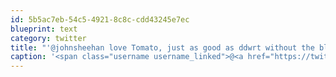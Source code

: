 ```yaml
---
id: 5b5ac7eb-54c5-4921-8c8c-cdd43245e7ec
blueprint: text
category: twitter
title: "'@johnsheehan love Tomato, just as good as ddwrt without the bloat"
caption: '<span class="username username_linked">@<a href="https://twitter.com/johnsheehan" title="John Sheehan Was Here">johnsheehan</a></span> love Tomato, just as good as ddwrt without the bloat'
---
```

